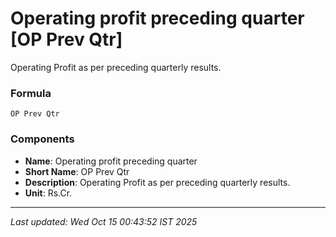 # Operating profit preceding quarter [OP Prev Qtr]
Operating Profit as per preceding quarterly results.

### Formula
```text
OP Prev Qtr
```


### Components
- **Name**: Operating profit preceding quarter
- **Short Name**: OP Prev Qtr
- **Description**: Operating Profit as per preceding quarterly results.
- **Unit**: Rs.Cr.

---
*Last updated: Wed Oct 15 00:43:52 IST 2025*
